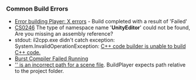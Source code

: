 ### Common Build Errors

- [Error building Player: X errors](Build%20Errors/Build%20Error.md) - Build completed with a result of 'Failed'  
- [CS0246](Editor%20References.md) The type of namespace name '**UnityEditor**' could not be found, Are you missing an assembly reference?  
- stdout: il2cpp.exe didn't catch exception: System.InvalidOperationException: [C++ code builder is unable to build C++ code.](Build%20Errors/IL2CPP%20Building.md)  
- [Burst Compiler Failed Running](Build%20Errors/Burst%20Building.md)
- ['' is an incorrect path for a scene file](Build%20Errors/Deleted%20Scenes.md). BuildPlayer expects path relative to the project folder.